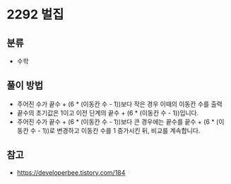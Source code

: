 # 2292 벌집

## 분류
- 수학

## 풀이 방법
- 주어진 수가 끝수 + (6 * (이동칸 수 - 1))보다 작은 경우 이때의 이동칸 수를 출력
- 끝수의 초기값은 1이고 이전 단계의 끝수 + (6 * (이동칸 수 - 1))입니다.
- 주어진 수가 끝수 + (6 * (이동칸 수 - 1))보다 큰 경우에는 끝수를 끝수 + (6 * (이동칸 수 - 1))로 변경하고 이동칸 수를 1 증가시킨 뒤, 비교를 계속합니다.

## 참고
- https://developerbee.tistory.com/184
